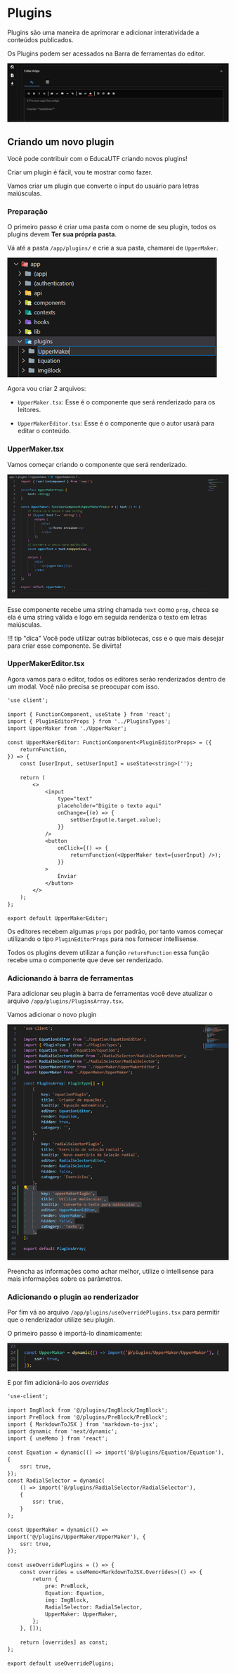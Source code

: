 # Plugins

Plugins são uma maneira de aprimorar e adicionar interatividade a conteúdos publicados.

Os Plugins podem ser acessados na Barra de ferramentas do editor.

![Ícone plugins no editor](../resources/editorPlugins.png)

## Criando um novo plugin

Você pode contribuir com o EducaUTF criando novos plugins!

Criar um plugin é fácil, vou te mostrar como fazer.

Vamos criar um plugin que converte o input do usuário para letras maiúsculas.

### Preparação

O primeiro passo é criar uma pasta com o nome de seu plugin, todos os plugins devem **Ter sua própria pasta**.

Vá até a pasta `/app/plugins/` e crie a sua pasta, chamarei de `UpperMaker`.

![Pastas](image.png)

Agora vou criar 2 arquivos:

* `UpperMaker.tsx`: Esse é o componente que será renderizado para os leitores.

* `UpperMakerEditor.tsx`: Esse é o componente que o autor usará para editar o conteúdo.

### UpperMaker.tsx

Vamos começar criando o componente que será renderizado.

![UpperMaker component](image-1.png)

Esse componente recebe uma string chamada `text` como `prop`, checa se ela é uma string válida e logo em seguida renderiza o texto em letras maiúsculas.

!!! tip "dica"
    Você pode utilizar outras bibliotecas, css e o que mais desejar para criar esse componente. Se divirta!

### UpperMakerEditor.tsx

Agora vamos para o editor, todos os editores serão renderizados dentro de um modal. Você não precisa se preocupar com isso.


```tsx
'use client';

import { FunctionComponent, useState } from 'react';
import { PluginEditorProps } from '../PluginsTypes';
import UpperMaker from './UpperMaker';

const UpperMakerEditor: FunctionComponent<PluginEditorProps> = ({
	returnFunction,
}) => {
	const [userInput, setUserInput] = useState<string>('');

	return (
		<>
			<input
				type="text"
				placeholder="Digite o texto aqui"
				onChange={(e) => {
					setUserInput(e.target.value);
				}}
			/>
			<button
				onClick={() => {
					returnFunction(<UpperMaker text={userInput} />);
				}}
			>
				Enviar
			</button>
		</>
	);
};

export default UpperMakerEditor;
```

Os editores recebem algumas `props` por padrão, por tanto vamos começar utilizando o tipo `PluginEditorProps` para nos fornecer intellisense.

Todos os plugins devem utilizar a função `returnFunction` essa função recebe uma o componente que deve ser renderizado.

### Adicionando à barra de ferramentas

Para adicionar seu plugin à barra de ferramentas você deve atualizar o arquivo `/app/plugins/PluginsArray.tsx`.

Vamos adicionar o novo plugin

![alt text](image-2.png)

Preencha as informações como achar melhor, utilize o intellisense para mais informações sobre os parâmetros.

### Adicionando o plugin ao renderizador

Por fim vá ao arquivo `/app/plugins/useOverridePlugins.tsx` para permitir que o renderizador utilize seu plugin.

O primeiro passo é importá-lo dinamicamente:

![Dynamic import of plugin](image-4.png)

E por fim adicioná-lo aos *overrides*

```tsx
'use-client';

import ImgBlock from '@/plugins/ImgBlock/ImgBlock';
import PreBlock from '@/plugins/PreBlock/PreBlock';
import { MarkdownToJSX } from 'markdown-to-jsx';
import dynamic from 'next/dynamic';
import { useMemo } from 'react';

const Equation = dynamic(() => import('@/plugins/Equation/Equation'), {
	ssr: true,
});
const RadialSelector = dynamic(
	() => import('@/plugins/RadialSelector/RadialSelector'),
	{
		ssr: true,
	}
);

const UpperMaker = dynamic(() => import('@/plugins/UpperMaker/UpperMaker'), {
	ssr: true,
});

const useOverridePlugins = () => {
	const overrides = useMemo<MarkdownToJSX.Overrides>(() => {
		return {
			pre: PreBlock,
			Equation: Equation,
			img: ImgBlock,
			RadialSelector: RadialSelector,
			UpperMaker: UpperMaker,
		};
	}, []);

	return [overrides] as const;
};

export default useOverridePlugins;
```